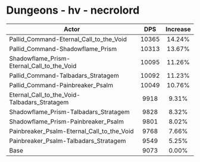 # Dungeons - hv - necrolord
| Actor | DPS | Increase |
|---|:---:|:---:|
|Pallid_Command-Eternal_Call_to_the_Void|10365|14.24%|
|Pallid_Command-Shadowflame_Prism|10313|13.67%|
|Shadowflame_Prism-Eternal_Call_to_the_Void|10095|11.26%|
|Pallid_Command-Talbadars_Stratagem|10092|11.23%|
|Pallid_Command-Painbreaker_Psalm|10049|10.76%|
|Eternal_Call_to_the_Void-Talbadars_Stratagem|9918|9.31%|
|Shadowflame_Prism-Talbadars_Stratagem|9828|8.32%|
|Shadowflame_Prism-Painbreaker_Psalm|9801|8.02%|
|Painbreaker_Psalm-Eternal_Call_to_the_Void|9768|7.66%|
|Painbreaker_Psalm-Talbadars_Stratagem|9549|5.25%|
|Base|9073|0.00%|
